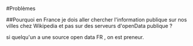 #Problèmes

##Pourquoi en France je dois aller chercher l'information publique 
sur nos villes chez Wikipedia et pas sur des serveurs d'openData publique ?

si quelqu'un a une source open data FR , on est preneur.
